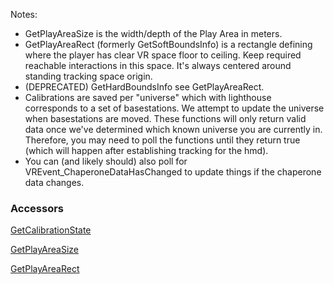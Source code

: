 Notes:
* GetPlayAreaSize is the width/depth of the Play Area in meters.
* GetPlayAreaRect (formerly GetSoftBoundsInfo) is a rectangle defining where the player has clear VR space floor to ceiling. Keep required reachable interactions in this space. It's always centered around standing tracking space origin.
* (DEPRECATED) GetHardBoundsInfo see GetPlayAreaRect.
* Calibrations are saved per "universe" which with lighthouse corresponds to a set of basestations.  We attempt to update the universe when basestations are moved.  These functions will only return valid data once we've determined which known universe you are currently in.  Therefore, you may need to poll the functions until they return true (which will happen after establishing tracking for the hmd).
* You can (and likely should) also poll for VREvent_ChaperoneDataHasChanged to update things if the chaperone data changes.

### Accessors ###

[GetCalibrationState](https://github.com/ValveSoftware/openvr/wiki/IVRChaperone::GetCalibrationState)

[GetPlayAreaSize](https://github.com/ValveSoftware/openvr/wiki/IVRChaperone::GetPlayAreaSize)

[GetPlayAreaRect](https://github.com/ValveSoftware/openvr/wiki/IVRChaperone::GetPlayAreaRect)